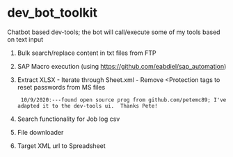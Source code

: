 # dev_bot_toolkit
Chatbot based dev-tools; the bot will call/execute some of my tools based on text input
 <Planned tools>
 1. Bulk search/replace content in txt files from FTP
 2. SAP Macro execution (using https://github.com/eabdiel/sap_automation)
 3. Extract XLSX - Iterate through Sheet.xml - Remove <Protection tags to reset passwords from MS files 
         
         10/9/2020:---found open source prog from github.com/petemc89; I've adapted it to the dev-tools ui.  Thanks Pete!
 4. Search functionality for Job log csv
 5. File downloader
 6. Target XML url to Spreadsheet
